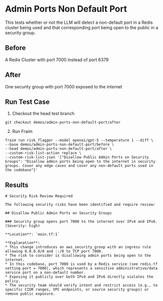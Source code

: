 # Admin Ports Non Default Port

This tests whether or not the LLM will detect a non-default port in a Redis cluster being used and that corresponding port being open to the public in a security group.

## Before

A Redis Cluster with port 7000 instead of port 6379

## After

One security group with port 7000 exposed to the internet

## Run Test Case

1. Checkout the head test branch
```
git checkout demos/admin-ports-non-default-port/after
```

2. Run Fraim
```
fraim run risk_flagger --model openai/gpt-5 --temperature 1 --diff \
--base demos/admin-ports-non-default-port/before \
--head demos/admin-ports-non-default-port/after \
--custom-risk-list-action replace \
--custom-risk-list-json '{"Disallow Public Admin Ports on Security Groups": "Disallow admin ports being open to the internet in security groups. Cover any edge cases and cover any non-default ports used in the codebase"}'
```

## Results

```
# Security Risk Review Required

The following security risks have been identified and require review:

## Disallow Public Admin Ports on Security Groups

### Security group opens port 7000 to the internet over IPv4 and IPv6. (Severity: high)

**Location**: `main.tf:1`

**Explanation**:
* This change introduces an aws_security_group with an ingress rule allowing 0.0.0.0/0 and ::/0 to TCP port 7000.
* The risk to consider is disallowing admin ports being open to the internet.
* In this codebase, port 7000 is used by a Redis service (see redis.tf setting port = 7000), which represents a sensitive administrative/data service port on a non-default number.
* Exposing it publicly over both IPv4 and IPv6 directly violates the policy.
* The security team should verify intent and restrict access (e.g., to specific CIDR ranges, VPC endpoints, or source security groups) or remove public exposure.
```
